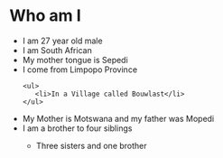# Who am I
<ul>

  <li>I am 27 year old male</li>
  <li>I am South African</li>
  <li>My mother tongue is Sepedi</li>
  <li>I come from Limpopo Province</li>

    <ul>
       <li>In a Village called Bouwlast</li>
    </ul>

  <li>My Mother is Motswana and my father was Mopedi</li>
  <li>I am a brother to four siblings</li>
    <ul>
      <li>Three sisters and one brother</li>
</ul>
